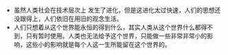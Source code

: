 - 虽然人类社会在技术层次上 发生了进化，但是这进化太过快速，人们的思想还没跟得上，人们依旧在用旧的观念生活。
- 人们只想着从这个世界能永恒的得到什么，其实人类从这个世界什么都得不到，只有暂时使用。人类也无法给予这个世界，只能做一些非常非常小的影响，这些小的影响就是每个人这一生所能留在这个世界的。
